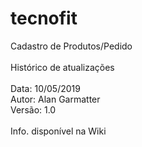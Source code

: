 # tecnofit
Cadastro de Produtos/Pedido<br /><br />
Histórico de atualizações <br /><br />
Data: 10/05/2019	<br />
Autor: Alan Garmatter<br />
Versão: 1.0<br /><br />
Info. disponível na Wiki
